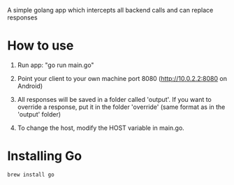 A simple golang app which intercepts all backend calls and can replace responses

How to use
=== 
1. Run app: "go run main.go"

2. Point your client to your own machine port 8080 (http://10.0.2.2:8080 on Android)

3. All responses will be saved in a folder called 'output'. If you want to override a response, put it in the folder 'override' (same format as in the 'output' folder)

4. To change the host, modify the HOST variable in main.go.
 
Installing Go
===
```bash
brew install go
```
